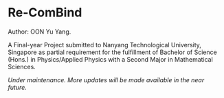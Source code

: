 # Re-ComBind

Author: OON Yu Yang.

A Final-year Project submitted to Nanyang Technological University, Singapore as partial requirement for the fulfillment of Bachelor of Science (Hons.) in Physics/Applied Physics with a Second Major in Mathematical Sciences.

*Under maintenance. More updates will be made available in the near future.*
